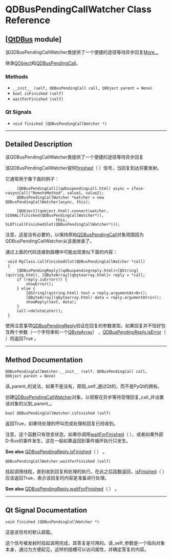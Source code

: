 # QDBusPendingCallWatcher Class Reference

## [[QtDBus](index.htm) module]

该QDBusPendingCallWatcher类提供了一个便捷的途径等待异步回复[More...](#details)

继承[QObject](qobject.html)和[QDBusPendingCall](qdbuspendingcall.html)。

### Methods

*   `__init__ (self, QDBusPendingCall call, QObject parent = None)`
*   `bool isFinished (self)`
*   `waitForFinished (self)`

### Qt Signals

*   `void finished (QDBusPendingCallWatcher *)`

* * *

## Detailed Description

该QDBusPendingCallWatcher类提供了一个便捷的途径等待异步回复

该QDBusPendingCallWatcher提供[finished](qdbuspendingcallwatcher.html#finished)（ ）信号，当回复到达将要发射。

它通常用于像下面的例子：

```
     [QDBusPendingCall](qdbuspendingcall.html) async = iface->asyncCall("RemoteMethod", value1, value2);
     QDBusPendingCallWatcher *watcher = new QDBusPendingCallWatcher(async, this);

     [QObject](qobject.html).connect(watcher, SIGNAL(finished(QDBusPendingCallWatcher*)),
                      this, SLOT(callFinishedSlot(QDBusPendingCallWatcher*)));

```

注意，这是没有必要的，以保持原始[QDBusPendingCall](qdbuspendingcall.html)对象周围因为QDBusPendingCallWatcher从该类继承了。

通过上面的代码连接到插槽中可能出现类似下面的内容：

```
 void MyClass.callFinishedSlot(QDBusPendingCallWatcher *call)
 {
     [QDBusPendingReply](qdbuspendingreply.html)<[QString](qstring.html), [QByteArray](qbytearray.html)> reply = *call;
     if (reply.isError()) {
         showError();
     } else {
         [QString](qstring.html) text = reply.argumentAt<0>();
         [QByteArray](qbytearray.html) data = reply.argumentAt<1>();
         showReply(text, data);
     }
     call->deleteLater();
 }

```

使用注意事项[QDBusPendingReply](qdbuspendingreply.html)验证在回复的参数类型。如果回复并不恰好包含两个参数（一个字符串和一个[QByteArray](qbytearray.html)） ，[QDBusPendingReply.isError](qdbuspendingreply.html#isError)（ ）将返回True 。

* * *

## Method Documentation

```
QDBusPendingCallWatcher.__init__ (self, QDBusPendingCall call, QObject parent = None)
```

该_parent_的说法，如果不是没有，原因_self_通过Qt的，而不是PyQt的拥有。

创建[QDBusPendingCallWatcher](qdbuspendingcallwatcher.html)对象，以观察在异步等待受理回复_call_并设置该对象的父到_parent_。

```
bool QDBusPendingCallWatcher.isFinished (self)
```

返回True，如果待处理的呼叫完成处理和回复已经收到。

注意，这个函数只有改变状态，如果你调用[waitForFinished](qdbuspendingcallwatcher.html#waitForFinished)（ ），或者如果外部D-Bus的事件发生，这在一般如果返回到事件循环执行只发生。

**See also** [QDBusPendingReply.isFinished](qdbuspendingreply.html#isFinished)（ ） 。

```
QDBusPendingCallWatcher.waitForFinished (self)
```

挂起调用线程，直到收到回复和处理的执行。在此之后函数返回，[isFinished](qdbuspendingcallwatcher.html#isFinished)（ ）应该返回True，表示该回复的内容是准备进行处理。

**See also** [QDBusPendingReply.waitForFinished](qdbuspendingreply.html#waitForFinished)（ ） 。

* * *

## Qt Signal Documentation

```
void finished (QDBusPendingCallWatcher *)
```

这是该信号的默认超载。

这个信号被发射时挂起调用完成，其答复是可用的。该_self_参数是一个指向对象本身，通过为方便起见，这样的插槽可以访问属性，并确定答复的内容。